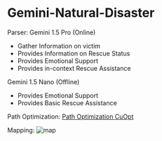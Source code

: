 # Gemini-Natural-Disaster

Parser:
Gemini 1.5 Pro (Online)
 - Gather Information on victim
 - Provides Information on Rescue Status
 - Provides Emotional Support
 - Provides in-context Rescue Assistance

Gemini 1.5 Nano (Offline)
- Provides Emotional Support
- Provides Basic Rescue Assistance

Path Optimization:
[Path Optimization CuOpt](https://github.com/NVIDIA/cuOpt-Resources/blob/branch-22.12/notebooks/routing/python/cvrpstw_priority_routing.ipynb)

Mapping: 
![map](https://github.com/user-attachments/assets/e8476376-a64f-4b68-8367-26d671813817)
